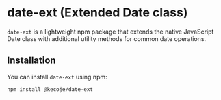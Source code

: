 # date-ext (Extended Date class)

`date-ext` is a lightweight npm package that extends the native JavaScript Date class with additional utility methods for common date operations.

## Installation

You can install `date-ext` using npm:

```bash
npm install @kecoje/date-ext